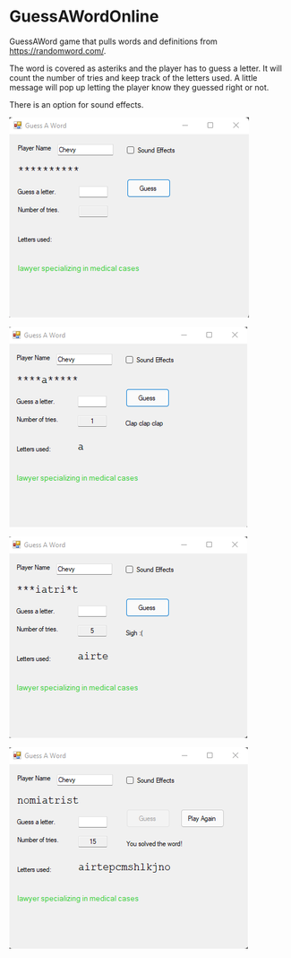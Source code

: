 # GuessAWordOnline

GuessAWord game that pulls words and definitions from https://randomword.com/.

The word is covered as asteriks and the player has to guess a letter. It will count the number of tries and keep track of the letters used. A little message will pop up letting the player know they guessed right or not.

There is an option for sound effects.

![Start](https://github.com/shaolin-diamonds/GuessAWordOnline/blob/b7edcbd0b0521cc5b2985a629192ff93881aa088/ScnShot01.png)

![GoodAnswer](https://github.com/shaolin-diamonds/GuessAWordOnline/blob/b7edcbd0b0521cc5b2985a629192ff93881aa088/ScnShot02.png)

![BadAnswer](https://github.com/shaolin-diamonds/GuessAWordOnline/blob/b7edcbd0b0521cc5b2985a629192ff93881aa088/ScnShot03.png)

![Solved](https://github.com/shaolin-diamonds/GuessAWordOnline/blob/b7edcbd0b0521cc5b2985a629192ff93881aa088/ScnShot05.png)
